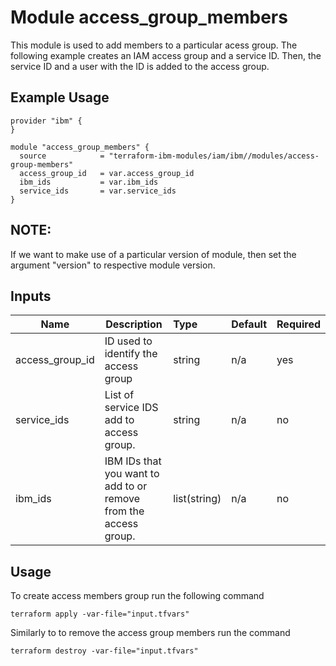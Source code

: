 # Module access_group_members

This module is used to add members to a particular acess group. The following example creates an IAM access group and a service ID. Then, the service ID and a user with the ID is added to the access group.

## Example Usage
```
provider "ibm" {
}

module "access_group_members" {
  source            = "terraform-ibm-modules/iam/ibm//modules/access-group-members"
  access_group_id   = var.access_group_id
  ibm_ids           = var.ibm_ids
  service_ids       = var.service_ids
}

```
## NOTE: 

If we want to make use of a particular version of module, then set the argument "version" to respective module version.

## Inputs

| Name               | Description                                                      | Type         | Default | Required |
|--------------------|------------------------------------------------------------------|:-------------|:------- |:---------|
| access_group_id    | ID used to identify the access group                             | string       | n/a     | yes      |
| service_ids        | List of service IDS add to  access group.                        | string       | n/a     | no       |
| ibm_ids            | IBM IDs that you want to add to or remove from the access group. | list(string) | n/a     | no       |

## Usage

To create access members group run the following command

  `terraform apply -var-file="input.tfvars"`

Similarly to to remove the access group members run the command

   `terraform destroy -var-file="input.tfvars"`

